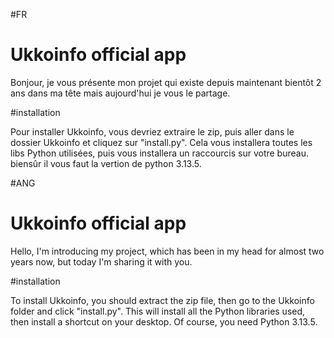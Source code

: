   #FR
  # Ukkoinfo official app 
  Bonjour, je vous présente mon projet qui existe depuis maintenant bientôt 2 ans dans ma tête mais aujourd'hui je vous le partage.
  
  #installation
  
  Pour installer Ukkoinfo, vous devriez extraire le zip, puis aller dans le dossier Ukkoinfo et cliquez sur "install.py". Cela vous installera toutes les libs Python utilisées, puis vous installera un raccourcis sur votre bureau. biensûr il vous faut la vertion de python 3.13.5.

  #ANG
  # Ukkoinfo official app
Hello, I'm introducing my project, which has been in my head for almost two years now, but today I'm sharing it with you.

#installation

To install Ukkoinfo, you should extract the zip file, then go to the Ukkoinfo folder and click "install.py". This will install all the Python libraries used, then install a shortcut on your desktop. Of course, you need Python 3.13.5.
